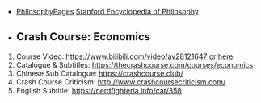 * [PhilosophyPages](http://www.philosophypages.com/index.htm)
[Stanford Encyclopedia of Philosophy](https://plato.stanford.edu/)

- ## Crash Course: Economics

1. Course Video: https://www.bilibili.com/video/av28121647 [or here ](https://study.163.com/course/introduction.htm?courseId=1003640028#/courseDetail?tab=1)
2. Catalogue & Subtitles: https://thecrashcourse.com/courses/economics
3. Chinese Sub Catalogue: https://crashcourse.club/
4. Crash Course Criticism: http://www.crashcoursecriticism.com/
5. English Subtitle: https://nerdfighteria.info/cat/358

